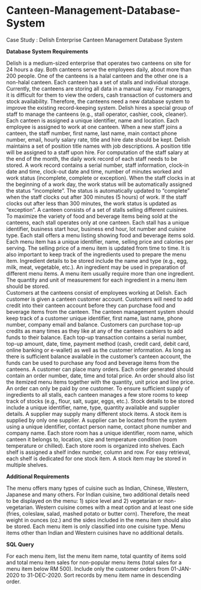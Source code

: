 # Canteen-Management-Database-System

Case Study : Delish Enterprise Canteen Management Database System

**Database System Requirements**

Delish is a medium-sized enterprise that operates two canteens on site for 24 hours a day. Both canteens serve the employees daily, about more than 200 people. One of the canteens is a halal canteen and the other one is a non-halal canteen. Each canteen has a set of stalls and individual storage. Currently, the canteens are storing all data in a manual way. For managers, it is difficult for them to view the orders, cash transaction of customers and stock availability. Therefore, the canteens need a new database system to improve the existing record-keeping system.
Delish hires a special group of staff to manage the canteens (e.g., stall operator, cashier, cook, cleaner). Each canteen is assigned a unique identifier, name and location. Each employee is assigned to work at one canteen. When a new staff joins a canteen, the staff number, first name, last name, main contact phone number, email, hourly salary rate, title and hire date should be kept. Delish maintains a set of position title names with job descriptions. A position title will be assigned to a staff upon hire. For computation of the staff salary at the end of the month, the daily work record of each staff needs to be stored. A work record contains a serial number, staff information, clock-in date and time, clock-out date and time, number of minutes worked and work status (incomplete, complete or exception). When the staff clocks in at the beginning of a work day, the work status will be automatically assigned the status “incomplete”. The status is automatically updated to “complete” when the staff clocks out after 300 minutes (5 hours) of work. If the staff clocks out after less than 300 minutes, the work status is updated as “exception”.
A canteen consists of a set of stalls selling different cuisines. To maximize the variety of food and beverage items being sold at the canteens, each stall operates only at one canteen. Each stall has a unique identifier, business start hour, business end hour, lot number and cuisine type. Each stall offers a menu listing showing food and beverage items sold. Each menu item has a unique identifier, name, selling price and calories per serving. The selling price of a menu item is updated from time to time. It is also important to keep track of the ingredients used to prepare the menu item. Ingredient details to be stored include the name and type (e.g., egg, milk, meat, vegetable, etc.). An ingredient may be used in preparation of different menu items. A menu item usually require more than one ingredient. The quantity and unit of measurement for each ingredient in a menu item should be stored.     
Customers at the canteens consist of employees working at Delish. Each customer is given a canteen customer account. Customers will need to add credit into their canteen account before they can purchase food and beverage items from the canteen. The canteen management system should keep track of a customer unique identifier, first name, last name, phone number, company email and balance. Customers can purchase top-up credits as many times as they like at any of the canteen cashiers to add funds to their balance. Each top-up transaction contains a serial number, top-up amount, date, time, payment method (cash, credit card, debit card, online banking or e-wallet) as well as the customer information.
As long as there is sufficient balance available in the customer’s canteen account, the funds can be used to purchase any food and beverage items from the canteens. A customer can place many orders. Each order generated should contain an order number, date, time and total price. An order should also list the itemized menu items together with the quantity, unit price and line price. An order can only be paid by one customer.
To ensure sufficient supply of ingredients to all stalls, each canteen manages a few store rooms to keep track of stocks (e.g., flour, salt, sugar, eggs, etc.). Stock details to be stored include a unique identifier, name, type, quantity available and supplier details. A supplier may supply many different stock items. A stock item is supplied by only one supplier. A supplier can be located from the system using a unique identifier, contact person name, contact phone number and company name. Each store room has a unique identifier, room name, which canteen it belongs to, location, size and temperature condition (room temperature or chilled). Each store room is organized into shelves. Each shelf is assigned a shelf index number, column and row. For easy retrieval, each shelf is dedicated for one stock item. A stock item may be stored in multiple shelves.



**Additional Requirements**

The menu offers many types of cuisine such as Indian, Chinese, Western, Japanese and many others. For Indian cuisine, two additional details need to be displayed on the menu: 1) spice level and 2) vegetarian or non-vegetarian. Western cuisine comes with a meat option and at least one side (fries, coleslaw, salad, mashed potato or butter corn). Therefore, the meat weight in ounces (oz.) and the sides included in the menu item should also be stored. Each menu item is only classified into one cuisine type. Menu items other than Indian and Western cuisines have no additional details.  

**SQL Query**

For each menu item, list the menu item name, total quantity of items sold and total menu item sales for non-popular menu items (total sales for a menu item below RM 500). Include only the customer orders from 01-JAN-2020 to 31-DEC-2020. Sort records by menu item name in descending order.
